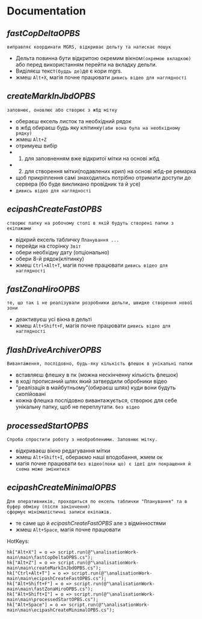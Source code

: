 # Documentation

## _fastCopDeltaOPBS_
    виправляє координати MGRS, відкриває дельту та натискає пошук
- Дельта повинна бути відкритою окремим вікном`(окремою вкладкою)` або перед використанням перейти на вкладку дельти.
- Виділяєш текст`(буддь де)`де є кори mgrs.
- жмеш `Alt+X`, магія почне працювати
`дивись відео для наглядності`

## _createMarkInJbdOPBS_
    заповнює, оновлює або створює з жбд мітку
- обераєш ексель листок та необхідний рядок
- в жбд обираєш будь яку клітинку`(аби вона була на необхідному рядку)`
- жмеш `Alt+Z`
- отримуеш вибір
- 1. для заповненням вже відкритої мітки на основі жбд
- 2. для створення мітки(подавлених крил) на основі жбд-ре
ремарка
-  щоб прикріплення самі знаходились потрібно отримати доступи до сервера (бо буде викликано провідник та й усе)
- `дивись відео для наглядності`

## _ecipashCreateFastOPBS_
    створює папку на робочому столі в якій будуть створені папки з екіпажами
- відкрий ексель табличку `Планування ...`
- перейди на сторінку `Звіт`
- обери необхідну дату (опціонально)
- обери 8-й рядок(клітинку)
- жмеш `Ctrl+Alt+T`, магія почне працювати
`дивись відео для наглядності`

## _fastZonaHiroOPBS_
    те, що так і не реалізували розробники дельти, швидке створення нової зони
- деактивуєш усі вікна в дельті
- жмеш `Alt+Shift+F`, магія почне працювати
`дивись відео для наглядності`

## _flashDriveArchiverOPBS_
	Вивантаження, послідовно, будь-яку кількість флешок в унікальні папки
- вставляєш флешку в пк (можна нескінченну кількість флешок)
- в коді прописаний шлях який затвердили обробники відео 
- "реалізація в майбутньому"(обираєш шлях) куди вони будуть скопійовані
- кожна флешка послідовно вивантажується, створює для себе унікальну папку, щоб не переплутати.
`без відео`

## _processedStartOPBS_
    Спроба спростити роботу з необробленими. Заповнює мітку.
- відкриваєш вікно редагування мітки
- жмеш `Alt+Shift+I`, обераємо наші вподобання, жмем ок
- магія почне працювати
`без відео(поки що) є ідеї для покращення й схема може змінитися`

## _ecipashCreateMinimalOPBS_
    Для оперативників, проходиться по ексель таблички "Планування" та в буфер обміну (після закінчення) 
	сформує мінімалістичні записи екіпажів.
- те саме  що й _ecipashCreateFastOPBS_ але з відмінностями
- жмеш `Alt+Space`, магія почне працювати

HotKeys:

	hk["Alt+X"] = o => script.run(@"\analisationWork-main\main\fastCopDeltaOPBS.cs");
	hk["Alt+Z"] = o => script.run(@"\analisationWork-main\main\createMarkInJbdOPBS.cs");
	hk["Ctrl+Alt+T"] = o => script.run(@"\analisationWork-main\main\ecipashCreateFastOPBS.cs");
	hk["Alt+Shift+F"] = o => script.run(@"\analisationWork-main\main\fastZonaHiroOPBS.cs");
	hk["Alt+Shift+I"] = o => script.run(@"\analisationWork-main\main\processedStartOPBS.cs");
	hk["Alt+Space"] = o => script.run(@"\analisationWork-main\main\ecipashCreateMinimalOPBS.cs");
